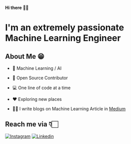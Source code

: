 **Hi there** 👋🏻

# I'm an extremely passionate Machine Learning Engineer
## About Me 😁
* 📱 Machine Learning / AI

* 📖 Open Source Contributor

* 💻 One line of code at a time

* ♥️ Exploring new places

* ✍🏻 I write blogs on Machine Learning Article in [Medium](https://medium.com/@wisnuanggara05)




## Reach me via 👇🏻

[![Instagram](https://raw.githubusercontent.com/Shubham0812/Test-Angular/master/docs/insta.png)](https://www.instagram.com/wisnuuanggaraa/) [![Linkedin](https://raw.githubusercontent.com/Shubham0812/Test-Angular/master/docs/linkedin.png)](https://www.linkedin.com/in/wisnu-anggara-1677b6121/)

